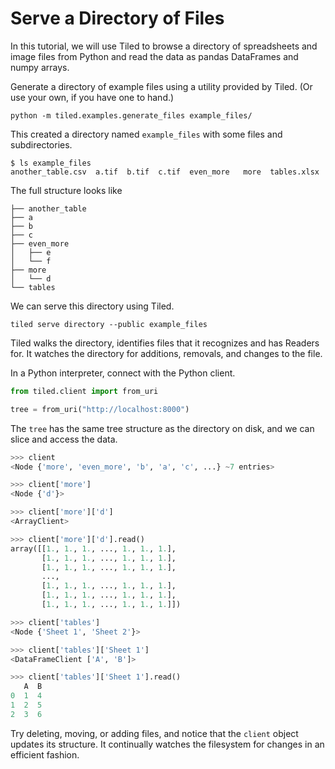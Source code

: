 # Serve a Directory of Files

In this tutorial, we will use Tiled to browse a directory of 
spreadsheets and image files from Python and read the data as pandas
DataFrames and numpy arrays.

Generate a directory of example files using a utility provided by Tiled.
(Or use your own, if you have one to hand.)

```
python -m tiled.examples.generate_files example_files/
```

This created a directory named ``example_files`` with some files and subdirectories.

```
$ ls example_files
another_table.csv  a.tif  b.tif  c.tif  even_more	more  tables.xlsx
```

The full structure looks like

```
├── another_table
├── a
├── b
├── c
├── even_more
│   ├── e
│   └── f
├── more
│   └── d
└── tables
```

We can serve this directory using Tiled.

```
tiled serve directory --public example_files
```

Tiled walks the directory, identifies files that it recognizes and has
Readers for. It watches the directory for additions, removals, and changes to
the file.

In a Python interpreter, connect with the Python client.

```python
from tiled.client import from_uri

tree = from_uri("http://localhost:8000")
```

The ``tree`` has the same tree structure as the directory on
disk, and we can slice and access the data.

```python
>>> client
<Node {'more', 'even_more', 'b', 'a', 'c', ...} ~7 entries>

>>> client['more']
<Node {'d'}>

>>> client['more']['d']
<ArrayClient>

>>> client['more']['d'].read()
array([[1., 1., 1., ..., 1., 1., 1.],
       [1., 1., 1., ..., 1., 1., 1.],
       [1., 1., 1., ..., 1., 1., 1.],
       ...,
       [1., 1., 1., ..., 1., 1., 1.],
       [1., 1., 1., ..., 1., 1., 1.],
       [1., 1., 1., ..., 1., 1., 1.]])

>>> client['tables']
<Node {'Sheet 1', 'Sheet 2'}>

>>> client['tables']['Sheet 1']
<DataFrameClient ['A', 'B']>

>>> client['tables']['Sheet 1'].read()
   A  B
0  1  4
1  2  5
2  3  6
```

Try deleting, moving, or adding files, and notice that the ``client`` object
updates its structure. It continually watches the filesystem for changes in an
efficient fashion.
